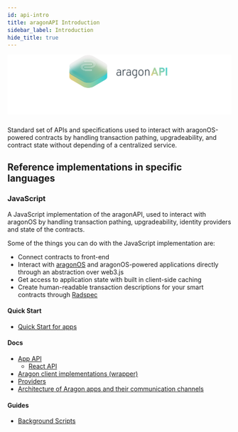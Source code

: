 ```yaml
---
id: api-intro
title: aragonAPI Introduction
sidebar_label: Introduction
hide_title: true
---
```


![](/docs/assets/brand/aragonapi.png)

#####

Standard set of APIs and specifications used to interact with aragonOS-powered contracts by handling transaction pathing, upgradeability, and contract state without depending of a centralized service.

## Reference implementations in specific languages

### JavaScript

A JavaScript implementation of the aragonAPI, used to interact with aragonOS by handling transaction pathing, upgradeability, identity providers and state of the contracts.

Some of the things you can do with the JavaScript implementation are:

- Connect contracts to front-end
- Interact with [aragonOS](os-intro.md) and aragonOS-powered applications directly through an abstraction over web3.js
- Get access to application state with built in client-side caching
- Create human-readable transaction descriptions for your smart contracts through [Radspec](human-readable-txs.md)

#### Quick Start

- [Quick Start for apps](api-quick-start.md)

#### Docs

- [App API](js-ref-app.md)
  - [React API](js-ref-react.md)
- [Aragon client implementations (wrapper)](js-ref-wrapper.md)
- [Providers](js-ref-providers.md)
- [Architecture of Aragon apps and their communication channels](js-ref-architecture.md)

#### Guides

- [Background Scripts](js-guide-bg-scripts.md)
